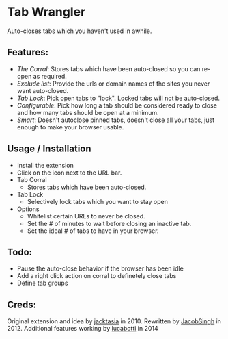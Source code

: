 # Tab Wrangler

Auto-closes tabs which you haven't used in awhile.

## Features:

* *The Corral*: Stores tabs which have been auto-closed so you can re-open as required.
* *Exclude list*: Provide the urls or domain names of the sites you never want auto-closed.
* *Tab Lock*: Pick open tabs to "lock".  Locked tabs will not be auto-closed.
* *Configurable*: Pick how long a tab should be considered ready to close and how many tabs should be open at a minimum. 
* *Smart*: Doesn't autoclose pinned tabs, doesn't close all your tabs,
  just enough to make your browser usable.

## Usage / Installation

* Install the extension
* Click on the icon next to the URL bar.
* Tab Corral
  * Stores tabs which have been auto-closed.
* Tab Lock
  * Selectively lock tabs which you want to stay open
* Options
  * Whitelist certain URLs to never be closed.
  * Set the # of minutes to wait before closing an inactive tab.
  * Set the ideal # of tabs to have in your browser.

## Todo:

* Pause the auto-close behavior if the browser has been idle
* Add a right click action on corral to definetely close tabs
* Define tab groups


## Creds:

Original extension and idea by [jacktasia](https://github.com/jacktasia/tabwrangler) in 2010. 
Rewritten by [JacobSingh](https://github.com/jacobSingh) in 2012.
Additional features working by [lucabotti](https://github.com/lucabotti) in 2014


